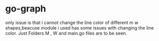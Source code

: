 # go-graph

only issue is that i cannot change the line color of different m w shapes,beacuse module i used has some issues with changing the line color.
Just Folders M , W and main.go  files are to be seen.
